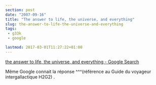 ```yaml
---
section: post
date: "2007-09-16"
title: "The answer to life, the universe, and everything"
slug: the-answer-to-life-the-universe-and-everything
tags:
 - g33k
 - google

lastmod: 2017-03-01T11:27:22+01:00
---
```


[the answer to life, the universe, and everything - Google Search](http://www.google.com/search?hl=en&q=the+answer+to+life%2C+the+universe%2C+and+everything&btnG=Google+Search)

Même Google connait la réponse ^^^(référence au Guide du voyageur intergallactique H2G2) .
